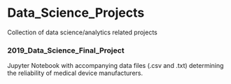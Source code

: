 # Data_Science_Projects
Collection of data science/analytics related projects

### 2019_Data_Science_Final_Project
Jupyter Notebook with accompanying data files (.csv and .txt) determining the reliability of medical device manufacturers. 

